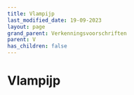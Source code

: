 ```yaml
---
title: Vlampijp
last_modified_date: 19-09-2023
layout: page
grand_parent: Verkenningsvoorschriften
parent: V
has_children: false
---
```


Vlampijp
========

